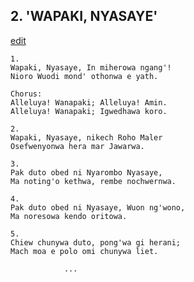 
## 2.  'WAPAKI, NYASAYE'
[edit](https://docs.google.com/document/d/1iUHHnwvbDQk0oFqC_kIs2E_zRtMIwAQC/edit?mode=html)



    1.
    Wapaki, Nyasaye, In miherowa ngang'!
    Nioro Wuodi mond' othonwa e yath.

    Chorus:
    Alleluya! Wanapaki; Alleluya! Amin.
    Alleluya! Wanapaki; Igwedhawa koro.

    2.
    Wapaki, Nyasaye, nikech Roho Maler
    Osefwenyonwa hera mar Jawarwa.

    3.
    Pak duto obed ni Nyarombo Nyasaye, 
    Ma noting'o kethwa, rembe nochwernwa.

    4.
    Pak duto obed ni Nyasaye, Wuon ng'wono,
    Ma noresowa kendo oritowa.

    5.
    Chiew chunywa duto, pong'wa gi herani;
    Mach moa e polo omi chunywa liet.

                ...
